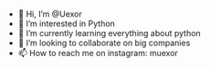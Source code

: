 - 👋 Hi, I’m @Uexor
- 👀 I’m interested in Python
- 🌱 I’m currently learning everything about python
- 💞️ I’m looking to collaborate on big companies
- 📫 How to reach me on instagram: muexor

<!---
Uexor/Uexor is a ✨ special ✨ repository because its `README.md` (this file) appears on your GitHub profile.
You can click the Preview link to take a look at your changes.
--->
